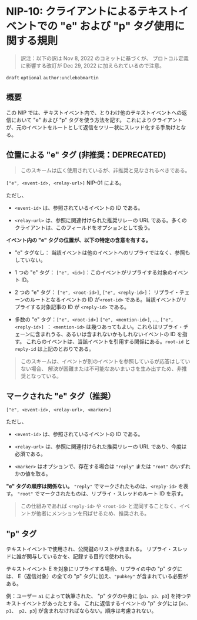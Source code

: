 # NIP-10: クライアントによるテキストイベントでの "e" および "p" タグ使用に関する規則

> 訳注：以下の訳は Nov 8, 2022 のコミットに基づくが、
プロトコル定義に影響する改訂が Dec 29, 2022 に加えられているので注意。

`draft` `optional` `author:unclebobmartin`

## 概要

この NIP では、テキストイベント内で、とりわけ他のテキストイベントへの返信において "e" および "p" タグを使う方法を記す。
これによりクライアントが、元のイベントをルートとして返信をツリー状にスレッド化する手助けとなる。

## 位置による "e" タグ (非推奨：DEPRECATED)

> このスキームは広く使用されているが、非推奨と見なされるべきである。

`["e", <event-id>, <relay-url>]` NIP-01 による。

ただし、

* `<event-id>` は、参照されているイベントの ID である。

* `<relay-url>` は、参照に関連付けられた推奨リレーの URL である。多くのクライアントは、このフィールドをオプションとして扱う。
 
**イベント内の "e" タグの位置が、以下の特定の含意を有する。**

* "e" タグなし：
当該イベントは他のイベントへのリプライではなく、参照もしていない。

* 1 つの "e" タグ：
`["e", <id>]`：このイベントがリプライする対象のイベント ID。

* 2 つの "e" タグ：
`["e", <root-id>]`, `["e", <reply-id>]`：
リプライ・チェーンのルートとなるイベントの ID が`<root-id>` である。当該イベントがリプライする対象記事の ID が `<reply-id>` である。

* 多数の "e" タグ：`["e", <root-id>]` `["e", <mention-id>]`, ..., `["e", <reply-id>] `：
`<mention-id>` は幾つあってもよい。これらはリプライ・チェーンに含まれうる、あるいは含まれないかもしれないイベントの ID を指す。
これらのイベントは、当該イベントを引用する関係にある。`root-id` と `reply-id` は上記のとおりである。

> このスキームは、イベントが別のイベントを参照しているが応答はしていない場合、
解決が困難または不可能なあいまいさを生み出すため、非推奨となっている。

## マークされた "e" タグ（推奨）
`["e", <event-id>, <relay-url>, <marker>]`

ただし、

* `<event-id>` は、参照されているイベントの ID である。

* `<relay-url>` は、参照に関連付けられた推奨リレーの URL であり、今度は必須である。

* `<marker>` はオプションで、存在する場合は `"reply"` または `"root"` のいずれかの値を取る。

**"e" タグの順序は関係ない。** `"reply"` でマークされたものは、`<reply-id>` を表す。
`"root"` でマークされたものは、リプライ・スレッドのルート ID を示す。

> この仕組みであれば `<reply-id>` や `<root-id>` と混同することなく、イベントが他者にメンションを飛ばせるため、推奨される。

## "p" タグ

テキストイベントで使用され、公開鍵のリストが含まれる。
リプライ・スレッドに誰が関与しているかを、記録する目的で使われる。

テキストイベント E を対象にリプライする場合、リプライの中の "p" タグには、
E（返信対象）の全ての "p" タグに加え、`"pubkey"` が含まれている必要がある。

例：ユーザー `a1` によって執筆された、 "p" タグの中身に [`p1`、`p2`、`p3`] を持つテキストイベントがあったとする。
これに返信するイベントの "p" タグには [`a1`、`p1`、` p2`、`p3`] が含まれなければならない。順序は考慮されない。
